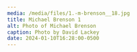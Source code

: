 ```yaml
---
media: /media/files/1.-m-brenson__18.jpg
title: Michael Brenson 1
alt: Photo of Michael Brenson
caption: Photo by David Lackey
date: 2024-01-10T16:28:00-0500
---
```


